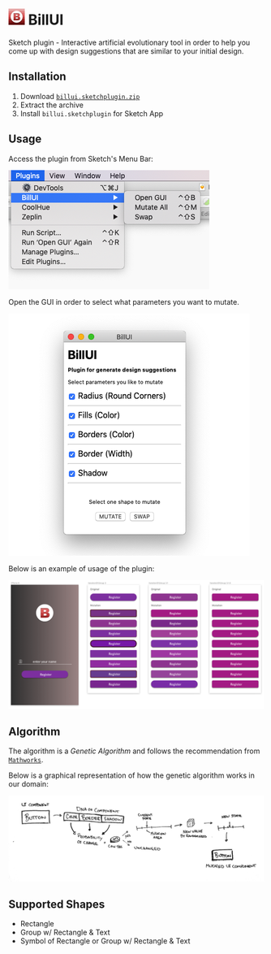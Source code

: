 # ![Logo](readme-resources/logo-32.png) BillUI

Sketch plugin - Interactive artificial evolutionary tool in order to help you come up with design suggestions that are similar to your initial design.

## Installation
1. Download [`billui.sketchplugin.zip`](https://github.com/SimonTakman/BillUI/releases/download/v1.0.0/billui.sketchplugin.zip)
2. Extract the archive
3. Install `billui.sketchplugin` for Sketch App

## Usage
Access the plugin from Sketch's Menu Bar:

<img src="readme-resources/shortcuts.png">

Open the GUI in order to select what parameters you want to mutate.

<img src="readme-resources/fitness_selection_v2.png">

Below is an example of usage of the plugin:

<img src="readme-resources/billui_v2.png">

## Algorithm
The algorithm is a _Genetic Algorithm_ and follows the recommendation from [`Mathworks`](https://mathworks.com/help/gads/how-the-genetic-algorithm-works.html). 

Below is a graphical representation of how the genetic algorithm works in our domain:

<img src="readme-resources/mutationflow.jpg">

## Supported Shapes
* Rectangle
* Group w/ Rectangle & Text
* Symbol of Rectangle or Group w/ Rectangle & Text

